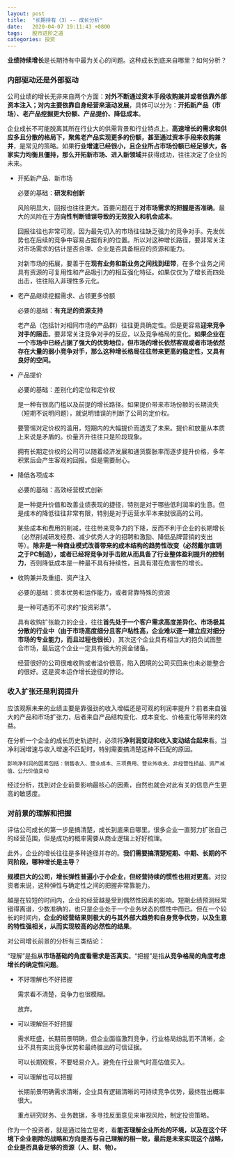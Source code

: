 ```yaml
---
layout: post
title:  "长期持有（3）-- 成长分析"
date:   2020-04-07 19:11:43 +0800
tags:   股市进阶之道
categories: 投资
---
```


**业绩持续增长**是长期持有中最为关心的问题。这种成长到底来自哪里？如何分析？

### 内部驱动还是外部驱动

公司业绩的增长无非来自两个方面：**对外不断通过资本手段收购兼并或者依靠外部资本注入；对内主要依靠自身经营来滚动发展**，具体可以分为：**开拓新产品（市场）、老产品挖掘更大份额、产品提价、降低成本**。

企业成长不可能脱离其所在行业大的供需背景和行业特点上。**高速增长的需求和供应多且分散的格局下，聚焦老产品实现更多的份额，甚至通过资本手段来收购兼并**，是常见的策略。如果**行业增速已经很小，且企业所占市场份额已经足够大，各家实力均衡且僵持，那么开拓新市场、进入新领域**并获得成功，往往决定了企业的未来。

+ 开拓新产品、新市场
  
  必要的基础：**研发和创新**

  风险明显大，回报也往往更大。首要问题在于**对市场需求的把握是否准确**。最大的风险在于**方向性判断错误导致的无效投入和机会成本**。

  回报往往也非常可观，因为最先切入的市场往往缺乏强力的竞争对手。先发优势也在后续的竞争中容易占据有利的位置。所以对这种增长路径，要非常关注对市场需求的估计是否合理、企业是否具备相应的资源和能力。

  对新市场的拓展，要善于在**现有业务和新业务之间找到纽带**，在多个业务之间具有资源的可复用性和产品吸引力的相互强化特征。如果仅仅为了增长而四处出击，往往陷入非理性多元化。


+ 老产品继续挖掘需求、占领更多份额

  必要的基础：**有充足的资源支持**

  老产品（包括针对相同市场的产品群）往往更具确定性。但是更容易**迎来竞争对手的阻击**。要非常关注竞争对手的反应，以及竞争格局的变化。**如果企业在一个市场中已经占据了强大的优势地位，但市场的增长依然客观或者市场依然存在大量的弱小竞争对手，那么这种增长格局往往带来更高的稳定性，又具有良好的空间。**

+ 产品提价

  必要的基础：差别化的定位和定价权

  是一种有很高门槛以及前提的增长路径。如果提价带来市场份额的长期流失（短期不说明问题），就说明错误的判断了公司的定价权。

  要警惕对定价权的滥用，短期内的大幅提价而透支了未来。提价和放量从本质上来说是矛盾的。价量齐升往往只是阶段现象。

  拥有长期定价权的公司可以随着经济发展和通货膨胀率而逐步提升价格，多年积累后会产生客观的回报。但是需要耐心。

+ 降低各项成本

  必要的基础：高效经营模式创新

  是一种提升价值和改善业绩表现的捷径，特别是对于哪些低利润率的生意。但是成本的降低往往非常有限，特别是对于运营水平本来就很高的公司。

  某些成本和费用的削减，往往带来竞争力的下降，反而不利于企业的长期增长（必然削减研发经费、减少优秀人才的招聘和激励、降低品牌营销的支出等）。**除非是一种商业模式改善带来的成本结构的趋势性改变（必然戴尔直销之于PC制造），或者已经将竞争对手击败从而具备了行业整体盈利提升的控制力**，否则降低成本是一种最不具有持续性，且具有潜在危害性的增长。

+ 收购兼并及重组、资产注入
  
  必要的基础：资本优势和运作能力，或者背靠特殊的资源
  
  是一种可遇而不可求的“投资彩票”。

  具有收购扩张能力的企业，往往**首先处于一个客户需求高度差异化、市场极其分散的行业中（由于市场高度细分且客户粘性高，企业难以逐一建立应对细分市场的专业能力，而且过程也很长）**，其次这个企业具有相当大的抱负试图整合市场，最后这个企业一定具有强大的资金储备。

  经营很好的公司很难收购或者溢价很高，陷入困境的公司买回来也未必能整合的很好。这是资本运作增长途径的悖论。

### 收入扩张还是利润提升

应该观察未来的业绩主要是靠强劲的收入增幅还是可观的利润率提升？前者来自强大的产品和市场扩张力，后者来自产品结构变化、成本变化、价格变化等带来的效益。

在分析一个企业的成长历史轨迹时，必须将**净利润变动和收入变动结合起来**看。当净利润增速与收入增速不匹配时，特别需要搞清楚这种不匹配的原因。

    影响净利润的因素包括：销售收入、营业成本、三项费用、营业外收支、非经营性损益、资产减值、公允价值变动

经过分析，找到对企业前景影响最核心的因素，自然也就会对此有关的信息产生更高的敏感度。

### 对前景的理解和把握

评估公司成长的第一步是搞清楚，成长到底来自哪里。很多企业一直努力扩张自己的经营范围，但是成功的概率需要从商业逻辑上好好梳理。

此外，企业的增长往往是多种途径并存的。**我们需要搞清楚短期、中期、长期的不同阶段，哪种增长是主导**？

**规模巨大的公司，增长弹性普遍小于小企业，但经营持续的惯性也相对更高**。对投资者来说，这种弹性与确定性之间的把握非常靠能力。

越是在较短的时间内，企业的经营越是受到偶然性因素的影响。短期业绩预测经常错得离谱，少数准确的，也只是企业处于一个业务状态的惯性中而已。但在一个较长的时间内，**企业的经营结果则极大的与其外部大趋势和自身竞争优势，以及生意的特性强相关，从而实现较高的必然性的结果**。

对公司增长前景的分析有三类结论：

“理解”是指**从市场基础的角度看需求是否真实**。“把握”是指**从竞争格局的角度考虑增长的确定性问题**。

+ 不好理解也不好把握

  需求看不清楚，竞争力也很模糊。
  
  放弃。

+ 可以理解但不好把握

  需求旺盛，长期前景明确，但企业面临激烈竞争，行业格局纷乱而不清晰，企业不具有突出竞争优势和最终胜出的可信证据。

  可以长期观察，不要轻易介入。避免在行业景气时高估值买入。

+ 可以理解也可以把握

  长期前景明确需求清晰，企业具有逻辑清晰的可持续竞争优势，最终胜出概率很大。

  重点研究财务、业务数据，多寻找反面意见来审视风险，制定投资策略。

作为一个投资者，就是通过独立思考，看**能否理解企业所处的环境，以及在这个环境下企业剔除的战略和方向是否与自己理解的相一致，最后是未来实现这个战略，企业是否具备足够的资源（人、财、物）。**



